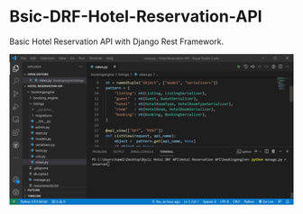 # Bsic-DRF-Hotel-Reservation-API

Basic Hotel Reservation API with Django Rest Framework.

![BasicHotelDRF%20API.gif](https://github.com/IT-Support-L2/Basic-DRF-Hotel-Reservation-API/blob/master/BasicHotelDRF%20API.gif)
